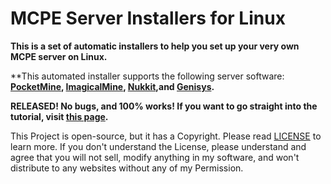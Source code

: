 # MCPE Server Installers for Linux

**This is a set of automatic installers to help you set up your very own MCPE server on Linux.**

**This automated installer supports the following server software: **[PocketMine](https://github.com/PocketMine/PocketMine-MP), [ImagicalMine](https://github.com/ImagicalCorp/ImagicalMine), [Nukkit](https://github.com/Nukkit/Nukkit),and [Genisys](https://github.com/ITX-Tech/Genisys).**

**RELEASED! No bugs, and 100% works! If you want to go straight into the tutorial, visit [this page](https://github.com/CaptainDuck/MCPE-Installers/tree/master/Installers).**

This Project is open-source, but it has a Copyright. Please read [LICENSE](https://github.com/CaptainDuck/MCPE-Installers/blob/master/LICENSE) to learn more. If you don't understand the License, please understand and agree that you will not sell, modify anything in my software, and won't distribute to any websites without any of my Permission.

